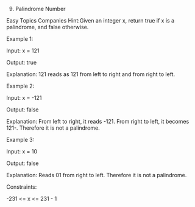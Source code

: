 9. Palindrome Number

Easy Topics Companies
Hint:Given an integer x, return true if x is a palindrome, and false otherwise.
 

Example 1:

Input: x = 121

Output: true

Explanation: 121 reads as 121 from left to right and from right to left.

Example 2:

Input: x = -121

Output: false

Explanation: From left to right, it reads -121. From right to left, it becomes 121-. Therefore it is not a palindrome.

Example 3:

Input: x = 10

Output: false

Explanation: Reads 01 from right to left. Therefore it is not a palindrome.
 

Constraints:

-231 <= x <= 231 - 1
